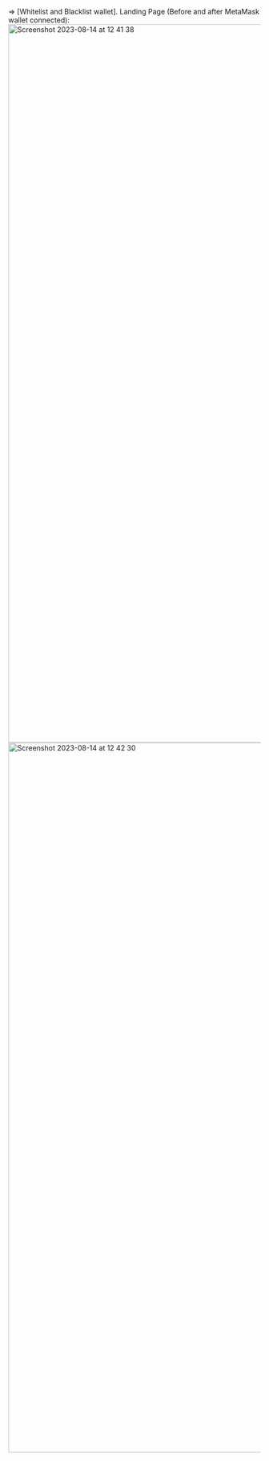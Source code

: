 

 => [Whitelist and Blacklist wallet]. Landing Page (Before and after MetaMask wallet connected):
 <img width="1435" alt="Screenshot 2023-08-14 at 12 41 38" src="https://github.com/rajeebkm/whitelist_blacklist/assets/97892873/935bad8f-c99f-4c64-ba69-34b2c05e384d">
<img width="1418" alt="Screenshot 2023-08-14 at 12 42 30" src="https://github.com/rajeebkm/whitelist_blacklist/assets/97892873/fd4c2c4f-d618-4e96-9575-5967984167a1">
